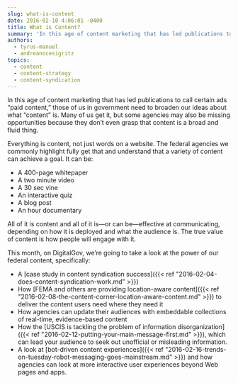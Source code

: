 ```yaml
---
slug: what-is-content
date: 2016-02-10 4:06:01 -0400
title: What is Content?
summary: 'In this age of content marketing that has led publications to call certain ads &#8220;paid content,&#8221; those of us in government need to broaden our ideas about what &ldquo;content&rdquo; is. Many of us get it, but some agencies may also be missing opportunities because they don’t even grasp that content is a broad and fluid'
authors:
  - tyrus-manuel
  - andreanocesigritz
topics:
  - content
  - content-strategy
  - content-syndication
---
```


In this age of content marketing that has led publications to call certain ads &#8220;paid content,&#8221; those of us in government need to broaden our ideas about what “content” is. Many of us get it, but some agencies may also be missing opportunities because they don’t even grasp that content is a broad and fluid thing.

Everything is content, not just words on a website. The federal agencies we commonly highlight fully get that and understand that a variety of content can achieve a goal. It can be:

  * A 400-page whitepaper
  * A two minute video
  * A 30 sec vine
  * An interactive quiz
  * A blog post
  * An hour documentary

All of it is content and all of it is—or can be—effective at communicating, depending on how it is deployed and what the audience is. The true value of content is how people will engage with it.

This month, on DigitalGov, we’re going to take a look at the power of our federal content, specifically:

  * A [case study in content syndication success]({{< ref "2016-02-04-does-content-syndication-work.md" >}})
  * How [FEMA and others are providing location-aware content]({{< ref "2016-02-08-the-content-corner-location-aware-content.md" >}}) to deliver the content users need where they need it
  * How agencies can update their audiences with embeddable collections of real-time, evidence-based content
  * How the [USCIS is tackling the problem of information disorganization]({{< ref "2016-02-12-putting-your-main-message-first.md" >}}), which can lead your audience to seek out unofficial or misleading information.
  * A look at [bot-driven content experiences]({{< ref "2016-02-16-trends-on-tuesday-robot-messaging-goes-mainstream.md" >}}) and how agencies can look at more interactive user experiences beyond Web pages and apps.